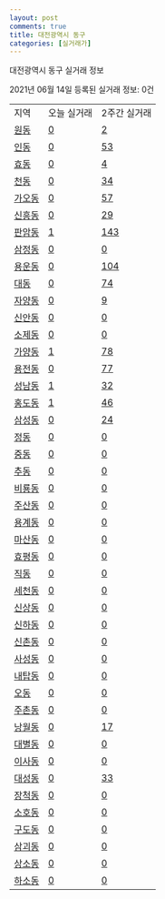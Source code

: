 ```yaml
---
layout: post
comments: true
title: 대전광역시 동구
categories: [실거래가]
---
```


대전광역시 동구 실거래 정보

2021년 06월 14일 등록된 실거래 정보: 0건


<table class="sortable">
  <tr>
    <td>지역</td>
    <td>오늘 실거래</td>
    <td>2주간 실거래</td>
  </tr>

  
  <tr class="item">
    <td><a href="3011010100.html">원동</a></td>
    <td><a href="3011010100.html">0</a></td>
    <td><a href="3011010100.html">2</a></td>
  </tr>
    

  <tr class="item">
    <td><a href="3011010200.html">인동</a></td>
    <td><a href="3011010200.html">0</a></td>
    <td><a href="3011010200.html">53</a></td>
  </tr>
    

  <tr class="item">
    <td><a href="3011010300.html">효동</a></td>
    <td><a href="3011010300.html">0</a></td>
    <td><a href="3011010300.html">4</a></td>
  </tr>
    

  <tr class="item">
    <td><a href="3011010400.html">천동</a></td>
    <td><a href="3011010400.html">0</a></td>
    <td><a href="3011010400.html">34</a></td>
  </tr>
    

  <tr class="item">
    <td><a href="3011010500.html">가오동</a></td>
    <td><a href="3011010500.html">0</a></td>
    <td><a href="3011010500.html">57</a></td>
  </tr>
    

  <tr class="item">
    <td><a href="3011010600.html">신흥동</a></td>
    <td><a href="3011010600.html">0</a></td>
    <td><a href="3011010600.html">29</a></td>
  </tr>
    

  <tr class="item">
    <td><a href="3011010700.html">판암동</a></td>
    <td><a href="3011010700.html">1</a></td>
    <td><a href="3011010700.html">143</a></td>
  </tr>
    

  <tr class="item">
    <td><a href="3011010800.html">삼정동</a></td>
    <td><a href="3011010800.html">0</a></td>
    <td><a href="3011010800.html">0</a></td>
  </tr>
    

  <tr class="item">
    <td><a href="3011010900.html">용운동</a></td>
    <td><a href="3011010900.html">0</a></td>
    <td><a href="3011010900.html">104</a></td>
  </tr>
    

  <tr class="item">
    <td><a href="3011011000.html">대동</a></td>
    <td><a href="3011011000.html">0</a></td>
    <td><a href="3011011000.html">74</a></td>
  </tr>
    

  <tr class="item">
    <td><a href="3011011100.html">자양동</a></td>
    <td><a href="3011011100.html">0</a></td>
    <td><a href="3011011100.html">9</a></td>
  </tr>
    

  <tr class="item">
    <td><a href="3011011200.html">신안동</a></td>
    <td><a href="3011011200.html">0</a></td>
    <td><a href="3011011200.html">0</a></td>
  </tr>
    

  <tr class="item">
    <td><a href="3011011300.html">소제동</a></td>
    <td><a href="3011011300.html">0</a></td>
    <td><a href="3011011300.html">0</a></td>
  </tr>
    

  <tr class="item">
    <td><a href="3011011400.html">가양동</a></td>
    <td><a href="3011011400.html">1</a></td>
    <td><a href="3011011400.html">78</a></td>
  </tr>
    

  <tr class="item">
    <td><a href="3011011500.html">용전동</a></td>
    <td><a href="3011011500.html">0</a></td>
    <td><a href="3011011500.html">77</a></td>
  </tr>
    

  <tr class="item">
    <td><a href="3011011600.html">성남동</a></td>
    <td><a href="3011011600.html">1</a></td>
    <td><a href="3011011600.html">32</a></td>
  </tr>
    

  <tr class="item">
    <td><a href="3011011700.html">홍도동</a></td>
    <td><a href="3011011700.html">1</a></td>
    <td><a href="3011011700.html">46</a></td>
  </tr>
    

  <tr class="item">
    <td><a href="3011011800.html">삼성동</a></td>
    <td><a href="3011011800.html">0</a></td>
    <td><a href="3011011800.html">24</a></td>
  </tr>
    

  <tr class="item">
    <td><a href="3011011900.html">정동</a></td>
    <td><a href="3011011900.html">0</a></td>
    <td><a href="3011011900.html">0</a></td>
  </tr>
    

  <tr class="item">
    <td><a href="3011012000.html">중동</a></td>
    <td><a href="3011012000.html">0</a></td>
    <td><a href="3011012000.html">0</a></td>
  </tr>
    

  <tr class="item">
    <td><a href="3011012100.html">추동</a></td>
    <td><a href="3011012100.html">0</a></td>
    <td><a href="3011012100.html">0</a></td>
  </tr>
    

  <tr class="item">
    <td><a href="3011012200.html">비룡동</a></td>
    <td><a href="3011012200.html">0</a></td>
    <td><a href="3011012200.html">0</a></td>
  </tr>
    

  <tr class="item">
    <td><a href="3011012300.html">주산동</a></td>
    <td><a href="3011012300.html">0</a></td>
    <td><a href="3011012300.html">0</a></td>
  </tr>
    

  <tr class="item">
    <td><a href="3011012400.html">용계동</a></td>
    <td><a href="3011012400.html">0</a></td>
    <td><a href="3011012400.html">0</a></td>
  </tr>
    

  <tr class="item">
    <td><a href="3011012500.html">마산동</a></td>
    <td><a href="3011012500.html">0</a></td>
    <td><a href="3011012500.html">0</a></td>
  </tr>
    

  <tr class="item">
    <td><a href="3011012600.html">효평동</a></td>
    <td><a href="3011012600.html">0</a></td>
    <td><a href="3011012600.html">0</a></td>
  </tr>
    

  <tr class="item">
    <td><a href="3011012700.html">직동</a></td>
    <td><a href="3011012700.html">0</a></td>
    <td><a href="3011012700.html">0</a></td>
  </tr>
    

  <tr class="item">
    <td><a href="3011012800.html">세천동</a></td>
    <td><a href="3011012800.html">0</a></td>
    <td><a href="3011012800.html">0</a></td>
  </tr>
    

  <tr class="item">
    <td><a href="3011012900.html">신상동</a></td>
    <td><a href="3011012900.html">0</a></td>
    <td><a href="3011012900.html">0</a></td>
  </tr>
    

  <tr class="item">
    <td><a href="3011013000.html">신하동</a></td>
    <td><a href="3011013000.html">0</a></td>
    <td><a href="3011013000.html">0</a></td>
  </tr>
    

  <tr class="item">
    <td><a href="3011013100.html">신촌동</a></td>
    <td><a href="3011013100.html">0</a></td>
    <td><a href="3011013100.html">0</a></td>
  </tr>
    

  <tr class="item">
    <td><a href="3011013200.html">사성동</a></td>
    <td><a href="3011013200.html">0</a></td>
    <td><a href="3011013200.html">0</a></td>
  </tr>
    

  <tr class="item">
    <td><a href="3011013300.html">내탑동</a></td>
    <td><a href="3011013300.html">0</a></td>
    <td><a href="3011013300.html">0</a></td>
  </tr>
    

  <tr class="item">
    <td><a href="3011013400.html">오동</a></td>
    <td><a href="3011013400.html">0</a></td>
    <td><a href="3011013400.html">0</a></td>
  </tr>
    

  <tr class="item">
    <td><a href="3011013500.html">주촌동</a></td>
    <td><a href="3011013500.html">0</a></td>
    <td><a href="3011013500.html">0</a></td>
  </tr>
    

  <tr class="item">
    <td><a href="3011013600.html">낭월동</a></td>
    <td><a href="3011013600.html">0</a></td>
    <td><a href="3011013600.html">17</a></td>
  </tr>
    

  <tr class="item">
    <td><a href="3011013700.html">대별동</a></td>
    <td><a href="3011013700.html">0</a></td>
    <td><a href="3011013700.html">0</a></td>
  </tr>
    

  <tr class="item">
    <td><a href="3011013800.html">이사동</a></td>
    <td><a href="3011013800.html">0</a></td>
    <td><a href="3011013800.html">0</a></td>
  </tr>
    

  <tr class="item">
    <td><a href="3011013900.html">대성동</a></td>
    <td><a href="3011013900.html">0</a></td>
    <td><a href="3011013900.html">33</a></td>
  </tr>
    

  <tr class="item">
    <td><a href="3011014000.html">장척동</a></td>
    <td><a href="3011014000.html">0</a></td>
    <td><a href="3011014000.html">0</a></td>
  </tr>
    

  <tr class="item">
    <td><a href="3011014100.html">소호동</a></td>
    <td><a href="3011014100.html">0</a></td>
    <td><a href="3011014100.html">0</a></td>
  </tr>
    

  <tr class="item">
    <td><a href="3011014200.html">구도동</a></td>
    <td><a href="3011014200.html">0</a></td>
    <td><a href="3011014200.html">0</a></td>
  </tr>
    

  <tr class="item">
    <td><a href="3011014300.html">삼괴동</a></td>
    <td><a href="3011014300.html">0</a></td>
    <td><a href="3011014300.html">0</a></td>
  </tr>
    

  <tr class="item">
    <td><a href="3011014400.html">상소동</a></td>
    <td><a href="3011014400.html">0</a></td>
    <td><a href="3011014400.html">0</a></td>
  </tr>
    

  <tr class="item">
    <td><a href="3011014500.html">하소동</a></td>
    <td><a href="3011014500.html">0</a></td>
    <td><a href="3011014500.html">0</a></td>
  </tr>
    


</table>
    